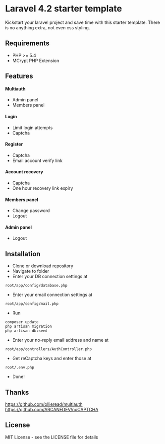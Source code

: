 # Laravel 4.2 starter template

Kickstart your laravel project and save time with this starter template.
There is no anything extra, not even css styling.

## Requirements
* PHP >= 5.4
* MCrypt PHP Extension

## Features
#### Multiauth
+ Admin panel
+ Members panel

#### Login
+ Limit login attempts
+ Captcha

#### Register
+ Captcha
+ Email account verify link

#### Account recovery
+ Captcha
+ One hour recovery link expiry

#### Members panel
+ Change password
+ Logout

#### Admin panel
+ Logout

## Installation
* Clone or download repository
* Navigate to folder
* Enter your DB connection settings at
```
root/app/config/database.php
```
* Enter your email connection settings at
```
root/app/config/mail.php
```
* Run
```
composer update
php artisan migration
php artisan db:seed
```
* Enter your no-reply email address and name at 
```
root/app/controllers/AuthController.php
```
* Get reCaptcha keys and enter those at
```
root/.env.php
```
* Done!

## Thanks
https://github.com/ollieread/multiauth  
https://github.com/ARCANEDEV/noCAPTCHA

## License
MIT License - see the LICENSE file for details

